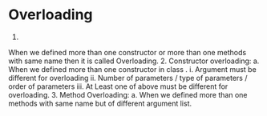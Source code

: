 # Overloading 
1.
When we  defined more than one constructor or more than one methods with same 
name then it is called Overloading.
2.
Constructor overloading:
a.
When we defined more than one constructor in class .
i.
Argument must be different for overloading
ii.
Number of parameters / type of parameters / order of parameters
iii.
At Least one of above must be different for overloading.
3.
Method Overloading:
a.
When we defined more  than one methods with same name but of different 
argument list. 
